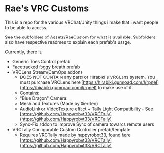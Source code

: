 # Rae's VRC Customs
This is a repo for the various VRChat/Unity things i make that i want people to be able to access.

See the subfolders of Assets/RaeCustom for what is available.
Subfolders also have respective readmes to explain each prefab's usage.

Currently, there is;
- Generic Toes Control prefab
- Facetracked foggy breath prefab
- VRCLens Stream/CamOps addons
  - DOES NOT CONTAIN any parts of Hirabiki's VRCLens system. You must purchase VRCLens here [https://hirabiki.gumroad.com/l/rpnel](https://hirabiki.gumroad.com/l/rpnel) to make use of it.
  - Contains:
   - "Blue Dragon" Camera:
    - Mesh and Textures (Made by Sierrlen)
    - AudioLink or VideoTexture effect + Tally Light Compatibility - See [https://github.com/Happyrobot33/VRCTally](https://github.com/Happyrobot33/VRCTally)
   - Sync-Fix addon to improve Sync of camera towards remote users
- VRCTally Configurable Custom Controller prefab/template
  - Requires VRCTally made by happyrobot33, found here [https://github.com/Happyrobot33/VRCTally](https://github.com/Happyrobot33/VRCTally)
